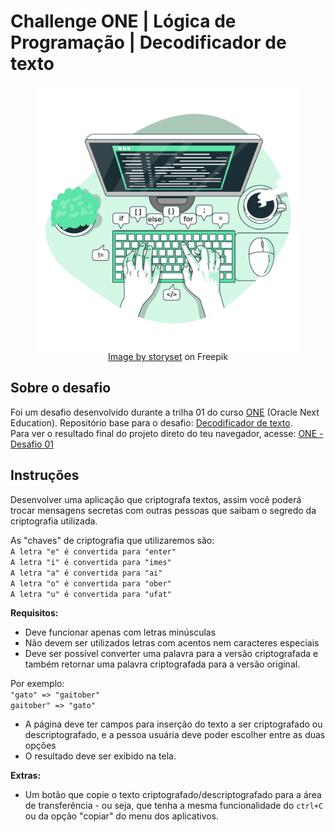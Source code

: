 # Challenge ONE | Lógica de Programação | Decodificador de texto

<figure>
    <img src="./img/illustrative-image.png" style="width=400px;display:block;margin: 0 auto;" alt="illustrative image of coding"/>
    <figcaption style="text-align: center;"><a href="https://www.freepik.com/free-vector/code-typing-concept-illustration_10259340.htm#query=coding&position=7&from_view=keyword">Image by storyset</a> on Freepik</figcaption>
</figure>

## Sobre o desafio

Foi um desafio desenvolvido durante a trilha 01 do curso [ONE](https://www.oracle.com/br/education/oracle-next-education/) (Oracle Next Education). Repositório base para o desafio: [Decodificador de texto](https://github.com/alura-challenges/challenge-one-decodificador-br).  
Para ver o resultado final do projeto direto do teu navegador, acesse: [ONE - Desafio 01](https://luam0oliveira.github.io/challenge-decoder/)

## Instruções

Desenvolver uma aplicação que criptografa textos, assim você poderá trocar mensagens secretas com outras pessoas que saibam o segredo da criptografia utilizada.

As "chaves" de criptografia que utilizaremos são:  
`A letra "e" é convertida para "enter"`  
`A letra "i" é convertida para "imes"`  
`A letra "a" é convertida para "ai"`  
`A letra "o" é convertida para "ober"`  
`A letra "u" é convertida para "ufat"`

**Requisitos:**

- Deve funcionar apenas com letras minúsculas
- Não devem ser utilizados letras com acentos nem caracteres especiais
- Deve ser possível converter uma palavra para a versão criptografada e também retornar uma palavra criptografada para a versão original.

Por exemplo:  
`"gato" => "gaitober"`  
`gaitober" => "gato"`

- A página deve ter campos para inserção do texto a ser criptografado ou descriptografado, e a pessoa usuária deve poder escolher entre as duas opções
- O resultado deve ser exibido na tela.

**Extras:**

- Um botão que copie o texto criptografado/descriptografado para a área de transferência - ou seja, que tenha a mesma funcionalidade do `ctrl+C` ou da opção "copiar" do menu dos aplicativos.
